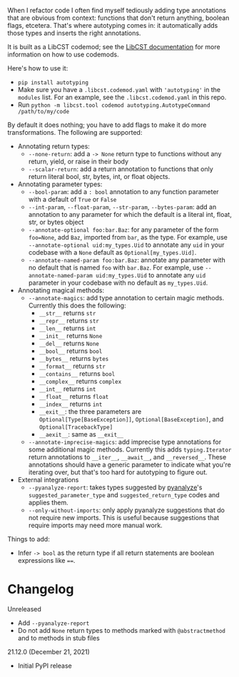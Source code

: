 When I refactor code I often find myself tediously adding type
annotations that are obvious from context: functions that don't
return anything, boolean flags, etcetera. That's where autotyping
comes in: it automatically adds those types and inserts the right
annotations.

It is built as a LibCST codemod; see the
[LibCST documentation](https://libcst.readthedocs.io/en/latest/codemods_tutorial.html)
for more information on how to use codemods.

Here's how to use it:

- `pip install autotyping`
- Make sure you have a `.libcst.codemod.yaml` with `'autotyping'` in the `modules` list.
  For an example, see the `.libcst.codemod.yaml` in this repo.
- Run `python -m libcst.tool codemod autotyping.AutotypeCommand /path/to/my/code`

By default it does nothing; you have to add flags to make it do
more transformations. The following are supported:

- Annotating return types:
  - `--none-return`: add a `-> None` return type to functions without any
    return, yield, or raise in their body
  - `--scalar-return`: add a return annotation to functions that only return
    literal bool, str, bytes, int, or float objects.
- Annotating parameter types:
  - `--bool-param`: add a `: bool` annotation to any function
    parameter with a default of `True` or `False`
  - `--int-param`, `--float-param`, `--str-param`, `--bytes-param`: add
    an annotation to any parameter for which the default is a literal int,
    float, str, or bytes object
  - `--annotate-optional foo:bar.Baz`: for any parameter of the form
    `foo=None`, add `Baz`, imported from `bar`, as the type. For example,
    use `--annotate-optional uid:my_types.Uid` to annotate any `uid` in your
    codebase with a `None` default as `Optional[my_types.Uid]`.
  - `--annotate-named-param foo:bar.Baz`: annotate any parameter with no
    default that is named `foo` with `bar.Baz`. For example, use
    `--annotate-named-param uid:my_types.Uid` to annotate any `uid`
    parameter in your codebase with no default as `my_types.Uid`.
- Annotating magical methods:
  - `--annotate-magics`: add type annotation to certain magic methods.
    Currently this does the following:
    - `__str__` returns `str`
    - `__repr__` returns `str`
    - `__len__` returns `int`
    - `__init__` returns `None`
    - `__del__` returns `None`
    - `__bool__` returns `bool`
    - `__bytes__` returns `bytes`
    - `__format__` returns `str`
    - `__contains__` returns `bool`
    - `__complex__` returns `complex`
    - `__int__` returns `int`
    - `__float__` returns `float`
    - `__index__` returns `int`
    - `__exit__`: the three parameters are `Optional[Type[BaseException]]`,
      `Optional[BaseException]`, and `Optional[TracebackType]`
    - `__aexit__`: same as `__exit__`
  - `--annotate-imprecise-magics`: add imprecise type annotations for
    some additional magic methods. Currently this adds `typing.Iterator`
    return annotations to `__iter__`, `__await__`, and `__reversed__`.
    These annotations should have a generic parameter to indicate what
    you're iterating over, but that's too hard for autotyping to figure
    out.
- External integrations
  - `--pyanalyze-report`: takes types suggested by
    [pyanalyze](https://github.com/quora/pyanalyze)'s `suggested_parameter_type`
    and `suggested_return_type` codes and applies them.
  - `--only-without-imports`: only apply pyanalyze suggestions that do not require
    new imports. This is useful because suggestions that require imports may need
    more manual work.

Things to add:

- Infer `-> bool` as the return type if all return statements are
  boolean expressions like `==`.

# Changelog

Unreleased

- Add `--pyanalyze-report`
- Do not add `None` return types to methods marked with `@abstractmethod` and
  to methods in stub files

21.12.0 (December 21, 2021)

- Initial PyPI release
